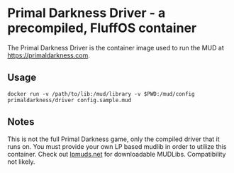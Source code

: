 Primal Darkness Driver - a precompiled, FluffOS container
======================

The Primal Darkness Driver is the container image used to run the MUD
at https://primaldarkness.com.

Usage
-----

`docker run -v /path/to/lib:/mud/library -v $PWD:/mud/config primaldarkness/driver config.sample.mud`

Notes
-----

This is not the full Primal Darkness game, only the compiled driver that it runs on. You must
provide your own LP based mudlib in order to utilize this container. Check 
out [lpmuds.net](http://lpmuds.net/downloads.html) for downloadable MUDLibs. Compatibility not
likely.

